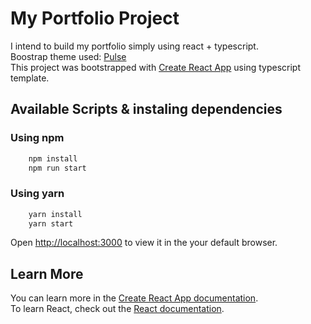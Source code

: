 # My Portfolio Project
I intend to build my portfolio simply using react + typescript. <br/>
Boostrap theme used: [Pulse](https://bootswatch.com/pulse/) <br/>
This project was bootstrapped with [Create React App](https://github.com/facebook/create-react-app) using typescript template.

## Available Scripts & instaling dependencies

### Using npm
```bash
    npm install 
    npm run start
```
### Using yarn
```bash
    yarn install
    yarn start
```
Open [http://localhost:3000](http://localhost:3000) to view it in the your default browser.

## Learn More

You can learn more in the [Create React App documentation](https://facebook.github.io/create-react-app/docs/getting-started).<br/>
To learn React, check out the [React documentation](https://reactjs.org/).
